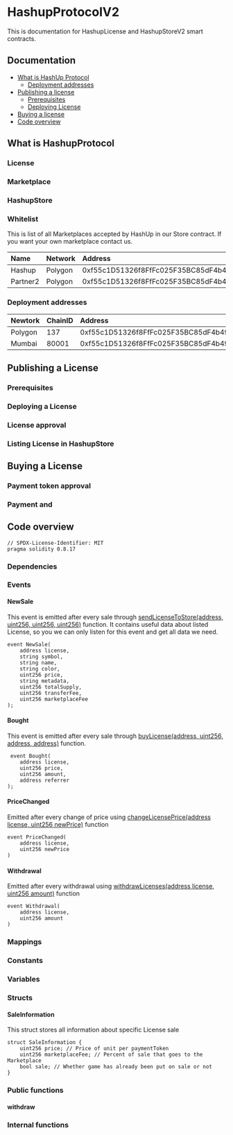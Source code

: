 # HashupProtocolV2
This is documentation for HashupLicense and HashupStoreV2 smart contracts. 


## Documentation
* [What is HashUp Protocol](#what-is-hashupprotocol)
  - [Deployment addresses](#deployment-addresses)
* [Publishing a license](#publishing-a-license)
	- [Prerequisites](#prerequisites)
	- [Deploying License](#deploying-a-license)
* [Buying a license](#buying-a-license)
* [Code overview](#code-overview)

## What is HashupProtocol

### License

### Marketplace

### HashupStore


### Whitelist
This is list of all Marketplaces accepted by HashUp in our Store contract. If you want your own marketplace contact us.

| Name     | Network | Address                                      | Status      |
|:---------|:--------|:---------------------------------------------|:------------|
| Hashup   | Polygon | 0xf55c1D51326f8FfFc025F35BC85dF4b49fc7dE37   | OK          |
| Partner2 | Polygon | 0xf55c1D51326f8FfFc025F35BC85dF4b49fc7dE37   | OK          |

### Deployment addresses
| Newtork | ChainID | Address                                      |
|:--------|:--------|:---------------------------------------------|
| Polygon | 137     | 0xf55c1D51326f8FfFc025F35BC85dF4b49fc7dE37   |
| Mumbai  | 80001   | 0xf55c1D51326f8FfFc025F35BC85dF4b49fc7dE37   |

## Publishing a License

### Prerequisites

### Deploying a License

### License approval

### Listing License in HashupStore

## Buying a License

### Payment token approval

### Payment and 


## Code overview
```solidity
// SPDX-License-Identifier: MIT
pragma solidity 0.8.17
```
### Dependencies


### Events

#### NewSale
This event is emitted after every sale through [sendLicenseToStore(address, uint256, uint256, uint256)](#withdraw) function.  It contains useful data about listed License, so you we can only listen for this event and get all data we need. 
```solidity
event NewSale(
    address license,
    string symbol,
    string name,
    string color,
    uint256 price,
    string metadata,
    uint256 totalSupply,
    uint256 transferFee,
    uint256 marketplaceFee
);
```

#### Bought
This event is emitted after every sale through [buyLicense(address, uint256, address, address)](#withdraw) function.
```solidity
 event Bought(
    address license,
    uint256 price,
    uint256 amount,
    address referrer
);
```

#### PriceChanged
Emitted after every change of price using [changeLicensePrice(address license, uint256 newPrice)](#withdraw) function
```solidity
event PriceChanged(
    address license,
    uint256 newPrice
) 
```

#### Withdrawal
Emitted after every withdrawal using [withdrawLicenses(address license, uint256 amount)](#withdraw) function
```solidity
event Withdrawal(
    address license,
    uint256 amount
) 
```

### Mappings

### Constants

### Variables

### Structs

#### SaleInformation
This struct stores all information about specific License sale
```solidity 
struct SaleInformation {
    uint256 price; // Price of unit per paymentToken 
    uint256 marketplaceFee; // Percent of sale that goes to the Marketplace 
    bool sale; // Whether game has already been put on sale or not 
}
```

### Public functions

#### withdraw

### Internal functions
